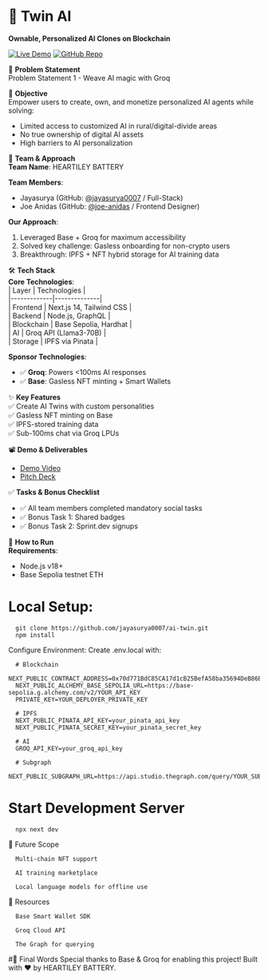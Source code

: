 # 🚀 Twin AI  
**Ownable, Personalized AI Clones on Blockchain**  

[![Live Demo](https://img.shields.io/badge/Live_Demo-Active-success)](https://ai-twin-xi.vercel.app) 
[![GitHub Repo](https://img.shields.io/badge/GitHub-Repository-blue)](https://github.com/jayasurya0007/ai-twin)  

📌 **Problem Statement**  
Problem Statement 1 - Weave AI magic with Groq  

🎯 **Objective**  
Empower users to create, own, and monetize personalized AI agents while solving:  
- Limited access to customized AI in rural/digital-divide areas  
- No true ownership of digital AI assets  
- High barriers to AI personalization  

🧠 **Team & Approach**  
**Team Name**: HEARTILEY BATTERY  

**Team Members**:  
- Jayasurya (GitHub: [@jayasurya0007](https://github.com/jayasurya0007) / Full-Stack)  
- Joe Anidas (GitHub: [@joe-anidas](https://github.com/joe-anidas) / Frontend Designer)  

**Our Approach**:  
1. Leveraged Base + Groq for maximum accessibility  
2. Solved key challenge: Gasless onboarding for non-crypto users  
3. Breakthrough: IPFS + NFT hybrid storage for AI training data  

🛠️ **Tech Stack**  
**Core Technologies**:  
| Layer       | Technologies |  
|-------------|--------------|  
| Frontend    | Next.js 14, Tailwind CSS |  
| Backend     | Node.js, GraphQL |  
| Blockchain  | Base Sepolia, Hardhat |  
| AI          | Groq API (Llama3-70B) |  
| Storage     | IPFS via Pinata |  

**Sponsor Technologies**:  
- ✅ **Groq**: Powers <100ms AI responses  
- ✅ **Base**: Gasless NFT minting + Smart Wallets  

✨ **Key Features**  
✅ Create AI Twins with custom personalities  
✅ Gasless NFT minting on Base  
✅ IPFS-stored training data  
✅ Sub-100ms chat via Groq LPUs  

📽️ **Demo & Deliverables**  
- [Demo Video](https://youtu.be/6ZBjPpvBpcc)  
- [Pitch Deck](https://docs.google.com/presentation/d/1Rw9Q3sl9WJ6vlwUq2TOAlXxrsLfn8BqyE2FYeGyJ3Iw/)  

✅ **Tasks & Bonus Checklist**  
- ✅ All team members completed mandatory social tasks  
- ✅ Bonus Task 1: Shared badges  
- ✅ Bonus Task 2: Sprint.dev signups  

🧪 **How to Run**  
**Requirements**:  
- Node.js v18+  
- Base Sepolia testnet ETH  

# Local Setup:
      git clone https://github.com/jayasurya0007/ai-twin.git
      npm install
   
Configure Environment:
Create .env.local with:

      # Blockchain
      NEXT_PUBLIC_CONTRACT_ADDRESS=0x70d771BdC85CA17d1cB25BefA58ba35694DeB86B
      NEXT_PUBLIC_ALCHEMY_BASE_SEPOLIA_URL=https://base-sepolia.g.alchemy.com/v2/YOUR_API_KEY
      PRIVATE_KEY=YOUR_DEPLOYER_PRIVATE_KEY
      
      # IPFS
      NEXT_PUBLIC_PINATA_API_KEY=your_pinata_api_key
      NEXT_PUBLIC_PINATA_SECRET_KEY=your_pinata_secret_key
      
      # AI
      GROQ_API_KEY=your_groq_api_key
      
      # Subgraph
      NEXT_PUBLIC_SUBGRAPH_URL=https://api.studio.thegraph.com/query/YOUR_SUBGRAPH_ID

# Start Development Server
      npx next dev

🧬 Future Scope

      Multi-chain NFT support
      
      AI training marketplace
      
      Local language models for offline use

📎 Resources

      Base Smart Wallet SDK
      
      Groq Cloud API
      
      The Graph for querying

#🏁 Final Words
         Special thanks to Base & Groq for enabling this project! Built with ❤️ by HEARTILEY BATTERY.
